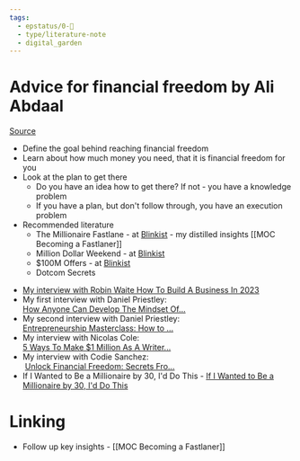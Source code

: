 ```yaml
---
tags:
  - epstatus/0-🌰
  - type/literature-note
  - digital_garden
---
```

# Advice for financial freedom by Ali Abdaal
[Source](https://www.youtube.com/watch?v=BBAuhqvT_ds)

+ Define the goal behind reaching financial freedom
+ Learn about how much money you need, that it is financial freedom for you
+ Look at the plan to get there 
	+ Do you have an idea how to get there? If not - you have a knowledge problem
	+ If you have a plan, but don't follow through, you have an execution problem
+ Recommended literature
	+ The Millionaire Fastlane - at [Blinkist](https://www.blinkist.com/en/app/books/the-millionaire-fastlane-en-mj-demarco) - my distilled insights [[MOC Becoming a Fastlaner]]
	+ Million Dollar Weekend - at [Blinkist](https://www.blinkist.com/en/app/books/million-dollar-weekend-en)
	+ $100M Offers - at [Blinkist](https://www.blinkist.com/en/app/books/100m-offers-en)
	+ Dotcom Secrets 

- [My interview with Robin Waite How To Build A Business In 2023](https://www.youtube.com/watch?v=F60rVOE5mJw&t=0s)   
- My first interview with Daniel Priestley: [How Anyone Can Develop The Mindset Of...](https://www.youtube.com/watch?v=VwLqwcjJwRo&t=0s)   
- My second interview with Daniel Priestley: [Entrepreneurship Masterclass: How to ...](https://www.youtube.com/watch?v=jOgqIbeLXkE&t=0s) 
- My interview with Nicolas Cole: [5 Ways To Make $1 Million As A Writer...](https://www.youtube.com/watch?v=JIfEgvpEufU&t=0s)   
- My interview with Codie Sanchez:  [Unlock Financial Freedom: Secrets Fro...](https://www.youtube.com/watch?v=zHiRzcXftPw&t=0s)   
- If I Wanted to Be a Millionaire by 30, I'd Do This - [If I Wanted to Be a Millionaire by 30, I'd Do This](https://www.youtube.com/watch?v=mBTPvvgRICQ&t=0s)


# Linking
+ Follow up key insights - [[MOC Becoming a Fastlaner]]